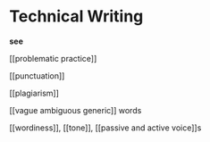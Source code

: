 # Technical Writing

**see**

[[problematic practice]]

[[punctuation]]

[[plagiarism]]

[[vague ambiguous generic]] words

[[wordiness]], [[tone]], [[passive and active voice]]s
